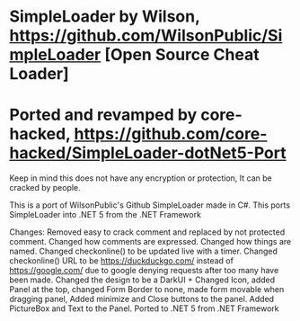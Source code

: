 

# SimpleLoader by Wilson, https://github.com/WilsonPublic/SimpleLoader [Open Source Cheat Loader] 
# Ported and revamped by core-hacked, https://github.com/core-hacked/SimpleLoader-dotNet5-Port  

 Keep in mind this does not have any encryption or protection, It can be cracked by people. 



 This is a port of WilsonPublic's Github SimpleLoader made in C#. This ports SimpleLoader into .NET 5 from the .NET Framework


Changes:
Removed easy to crack comment and replaced by not protected comment.
Changed how comments are expressed.
Changed how things are named.
Changed checkonline() to be updated live with a timer.
Changed checkonline() URL to be https://duckduckgo.com/ instead of https://google.com/ due to google denying requests after too many have been made.
Changed the design to be a DarkUI + Changed Icon, added Panel at the top, changed Form Border to none, made form movable when dragging panel, Added minimize and Close buttons to the panel. Added PictureBox and Text to the Panel.
Ported to .NET 5 from .NET Framework



